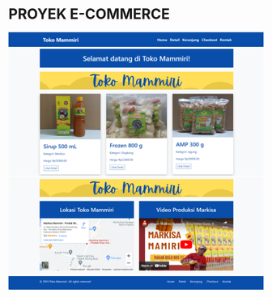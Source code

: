 # PROYEK E-COMMERCE

![Gambar Header](media/Header.png) ![Gambar Product](media/Product.png) ![Gambar Content](media/Content.png) ![Gambar Footer](media/Footer.png)
